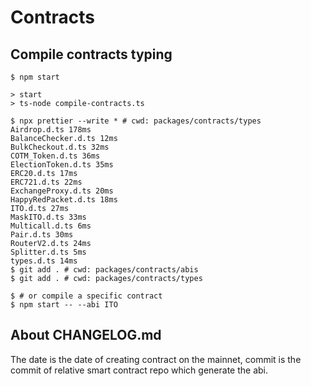 # Contracts

## Compile contracts typing

```console
$ npm start

> start
> ts-node compile-contracts.ts

$ npx prettier --write * # cwd: packages/contracts/types
Airdrop.d.ts 178ms
BalanceChecker.d.ts 12ms
BulkCheckout.d.ts 32ms
COTM_Token.d.ts 36ms
ElectionToken.d.ts 35ms
ERC20.d.ts 17ms
ERC721.d.ts 22ms
ExchangeProxy.d.ts 20ms
HappyRedPacket.d.ts 18ms
ITO.d.ts 27ms
MaskITO.d.ts 33ms
Multicall.d.ts 6ms
Pair.d.ts 30ms
RouterV2.d.ts 24ms
Splitter.d.ts 5ms
types.d.ts 14ms
$ git add . # cwd: packages/contracts/abis
$ git add . # cwd: packages/contracts/types

$ # or compile a specific contract
$ npm start -- --abi ITO
```

## About CHANGELOG.md

The date is the date of creating contract on the mainnet, commit is the commit of relative smart contract repo which generate the abi.
